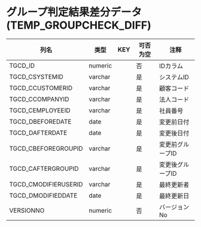 # グループ判定結果差分データ(TEMP_GROUPCHECK_DIFF)
| 列名   | 类型   | KEY  | 可否为空 | 注释   |
| ---- | ---- | ---- | ---- | ---- |
|TGCD_ID|numeric||否|IDカラム|
|TGCD_CSYSTEMID|varchar||是|システムID|
|TGCD_CCUSTOMERID|varchar||是|顧客コード|
|TGCD_CCOMPANYID|varchar||是|法人コード|
|TGCD_CEMPLOYEEID|varchar||是|社員番号|
|TGCD_DBEFOREDATE|date||是|変更前日付|
|TGCD_DAFTERDATE|date||是|変更後日付|
|TGCD_CBEFOREGROUPID|varchar||是|変更前グループID|
|TGCD_CAFTERGROUPID|varchar||是|変更後グループID|
|TGCD_CMODIFIERUSERID|varchar||是|最終更新者|
|TGCD_DMODIFIEDDATE|date||是|最終更新日|
|VERSIONNO|numeric||否|バージョンNo|

